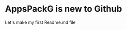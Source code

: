 <!-- 
  <<< Author notes: Header of the course >>> 
First Test Edit of a Readme.md file.
-->

# AppsPackG is new to Github

Let's make my first Readme.md file
